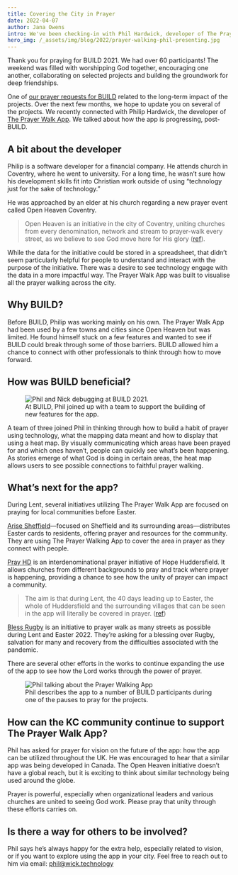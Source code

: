```yaml
---
title: Covering the City in Prayer
date: 2022-04-07
author: Jana Owens
intro: We've been checking-in with Phil Hardwick, developer of The Prayer Walk App, to hear how things are going with the project and how it is being used six months after BUILD.
hero_img: /_assets/img/blog/2022/prayer-walking-phil-presenting.jpg
---
```


Thank you for praying for BUILD 2021. We had over 60 participants! The weekend was filled with worshipping God together, encouraging one another, collaborating on selected projects and building the groundwork for deep friendships.

One of [our prayer requests for BUILD](/blog/2021/three-things/) related to the long-term impact of the projects. Over the next few months, we hope to update you on several of the projects. We recently connected with Philip Hardwick, the developer of [The Prayer Walk App](https://www.openheavencoventry.org/the-app). We talked about how the app is progressing, post-BUILD.

## A bit about the developer

Philip is a software developer for a financial company. He attends church in Coventry, where he went to university. For a long time, he wasn’t sure how his development skills fit into Christian work outside of using “technology just for the sake of technology.”

He was approached by an elder at his church regarding a new prayer event called Open Heaven Coventry.

> Open Heaven is an initiative in the city of Coventry, uniting churches from every denomination, network and stream to prayer-walk every street, as we believe to see God move here for His glory ([ref](https://openheavencoventry.org)).

While the data for the initiative could be stored in a spreadsheet, that didn’t seem particularly helpful for people to understand and interact with the purpose of the initiative. There was a desire to see technology engage with the data in a more impactful way. The Prayer Walk App was built to visualise all the prayer walking across the city.

## Why BUILD?

Before BUILD, Philip was working mainly on his own. The Prayer Walk App had been used by a few towns and cities since Open Heaven but was limited. He found himself stuck on a few features and wanted to see if BUILD could break through some of those barriers. BUILD allowed him a chance to connect with other professionals to think through how to move forward.

## How was BUILD beneficial?

<figure class="img img--pull-right">
  <img src="/_assets/img/blog/2022/prayer-walking.jpg" alt="Phil and Nick debugging at BUILD 2021.">
  <figcaption>
    At BUILD, Phil joined up with a team to support the building of new features for the app.
  </figcaption>
</figure>

A team of three joined Phil in thinking through how to build a habit of prayer using technology, what the mapping data meant and how to display that using a heat map. By visually communicating which areas have been prayed for and which ones haven’t, people can quickly see what’s been happening. As stories emerge of what God is doing in certain areas, the heat map allows users to see possible connections to faithful prayer walking.

## What’s next for the app?

During Lent, several initiatives utilizing The Prayer Walk App are focused on praying for local communities before Easter.

[Arise Sheffield](https://www.arisesheffield.org/)—focused on Sheffield and its surrounding areas—distributes Easter cards to residents, offering prayer and resources for the community. They are using The Prayer Walking App to cover the area in prayer as they connect with people.

[Pray HD](https://www.leeds.anglican.org/news/prayer-comes-streets-huddersfield) is an interdenominational prayer initiative of Hope Huddersfield. It allows churches from different backgrounds to pray and track where prayer is happening, providing a chance to see how the unity of prayer can impact a community.

> The aim is that during Lent, the 40 days leading up to Easter, the whole of Huddersfield and the surrounding villages that can be seen in the app will literally be covered in prayer. ([ref](https://www.leeds.anglican.org/news/prayer-comes-streets-huddersfield))

[Bless Rugby](https://www.reviverugby.net/blessrugby) is an initiative to prayer walk as many streets as possible during Lent and Easter 2022. They’re asking for a blessing over Rugby, salvation for many and recovery from the difficulties associated with the pandemic.

There are several other efforts in the works to continue expanding the use of the app to see how the Lord works through the power of prayer.

<figure class="img img--pull-left">
  <img src="/_assets/img/blog/2022/kingdom-code-prayer-walk-app.jpg" alt="Phil talking about the Prayer Walking App">
  <figcaption>
    Phil describes the app to a number of BUILD participants during one of the pauses to pray for the projects.
  </figcaption>
</figure>

## How can the KC community continue to support The Prayer Walk App?

Phil has asked for prayer for vision on the future of the app: how the app can be utilized throughout the UK. He was encouraged to hear that a similar app was being developed in Canada. The Open Heaven initiative doesn’t have a global reach, but it is exciting to think about similar technology being used around the globe.

Prayer is powerful, especially when organizational leaders and various churches are united to seeing God work. Please pray that unity through these efforts carries on.

## Is there a way for others to be involved?

Phil says he’s always happy for the extra help, especially related to vision, or if you want to explore using the app in your city. Feel free to reach out to him via email: phil@wick.technology
